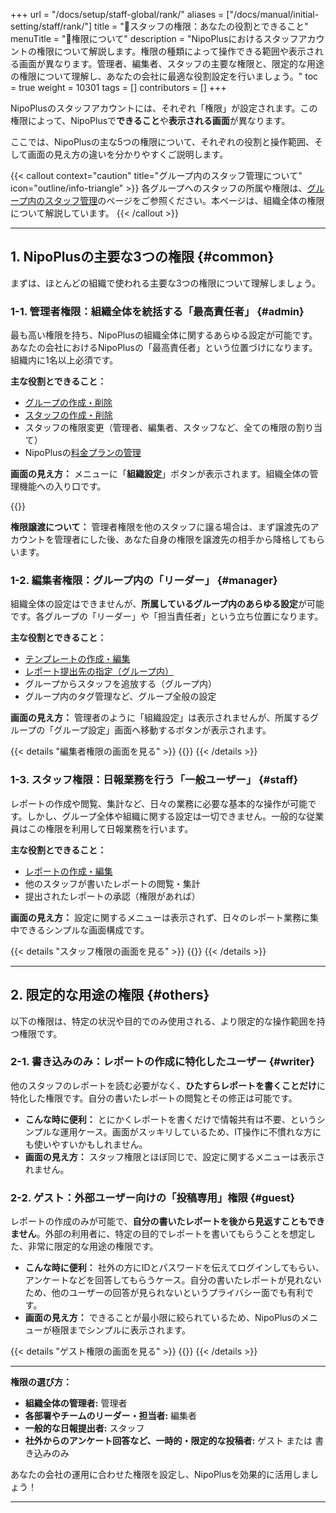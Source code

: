 +++
url = "/docs/setup/staff-global/rank/"
aliases = ["/docs/manual/initial-setting/staff/rank/"]
title = "🔑スタッフの権限：あなたの役割とできること"
menuTitle = "🔑権限について"
description = "NipoPlusにおけるスタッフアカウントの権限について解説します。権限の種類によって操作できる範囲や表示される画面が異なります。管理者、編集者、スタッフの主要な権限と、限定的な用途の権限について理解し、あなたの会社に最適な役割設定を行いましょう。"
toc = true
weight = 10301
tags = []
contributors = []
+++

NipoPlusのスタッフアカウントには、それぞれ「権限」が設定されます。この権限によって、NipoPlusで**できること**や**表示される画面**が異なります。

ここでは、NipoPlusの主な5つの権限について、それぞれの役割と操作範囲、そして画面の見え方の違いを分かりやすくご説明します。

{{< callout context="caution" title="グループ内のスタッフ管理について" icon="outline/info-triangle" >}}
各グループへのスタッフの所属や権限は、[グループ内のスタッフ管理](/docs/setup/staff-local/_about/)のページをご参照ください。本ページは、組織全体の権限について解説しています。
{{< /callout >}}

---

## 1. NipoPlusの主要な3つの権限 {#common}

まずは、ほとんどの組織で使われる主要な3つの権限について理解しましょう。

### 1-1. 管理者権限：組織全体を統括する「最高責任者」 {#admin}

最も高い権限を持ち、NipoPlusの組織全体に関するあらゆる設定が可能です。あなたの会社におけるNipoPlusの「最高責任者」という位置づけになります。組織内に1名以上必須です。

**主な役割とできること：**

- [グループの作成・削除](/docs/setup/make-group/)
- [スタッフの作成・削除](/docs/setup/staff-global/make/)
- スタッフの権限変更（管理者、編集者、スタッフなど、全ての権限の割り当て）
- NipoPlusの[料金プランの管理](/docs/price/)

**画面の見え方：**
メニューに「**組織設定**」ボタンが表示されます。組織全体の管理機能への入り口です。

{{<icatch filename="img/admin" msg="管理者権限を持つユーザーの画面には、組織全体の管理を行うための「組織設定」メニューが表示されます。" alice="here">}}

**権限譲渡について：**
管理者権限を他のスタッフに譲る場合は、まず譲渡先のアカウントを管理者にした後、あなた自身の権限を譲渡先の相手から降格してもらいます。

### 1-2. 編集者権限：グループ内の「リーダー」 {#manager}

組織全体の設定はできませんが、**所属しているグループ内のあらゆる設定**が可能です。各グループの「リーダー」や「担当責任者」という立ち位置になります。

**主な役割とできること：**

- [テンプレートの作成・編集](/docs/template/make/)
- [レポート提出先の指定（グループ内）](/docs/setup/staff-local/dist/)
- グループからスタッフを追放する（グループ内）
- グループ内のタグ管理など、グループ全般の設定

**画面の見え方：**
管理者のように「組織設定」は表示されませんが、所属するグループの「グループ設定」画面へ移動するボタンが表示されます。

{{< details "編集者権限の画面を見る" >}}
{{<icatch filename="img/manager" msg="編集者権限の画面には、組織全体の「組織設定」は表示されませんが、所属グループの設定を行うボタンが表示されます。" alice="ok">}}
{{< /details >}}

### 1-3. スタッフ権限：日報業務を行う「一般ユーザー」 {#staff}

レポートの作成や閲覧、集計など、日々の業務に必要な基本的な操作が可能です。しかし、グループ全体や組織に関する設定は一切できません。一般的な従業員はこの権限を利用して日報業務を行います。

**主な役割とできること：**

- [レポートの作成・編集](/docs/manual/write-report/write/)
- 他のスタッフが書いたレポートの閲覧・集計
- 提出されたレポートの承認（権限があれば）

**画面の見え方：**
設定に関するメニューは表示されず、日々のレポート業務に集中できるシンプルな画面構成です。

{{< details "スタッフ権限の画面を見る" >}}
{{<icatch filename="img/staff" msg="スタッフ権限の画面では、設定に関するメニューは表示されません。日報作成や閲覧に特化したシンプルな画面です。" alice="book">}}
{{< /details >}}

---

## 2. 限定的な用途の権限 {#others}

以下の権限は、特定の状況や目的でのみ使用される、より限定的な操作範囲を持つ権限です。

### 2-1. 書き込みのみ：レポートの作成に特化したユーザー {#writer}

他のスタッフのレポートを読む必要がなく、**ひたすらレポートを書くことだけ**に特化した権限です。自分の書いたレポートの閲覧とその修正は可能です。

- **こんな時に便利：** とにかくレポートを書くだけで情報共有は不要、というシンプルな運用ケース。画面がスッキリしているため、IT操作に不慣れな方にも使いやすいかもしれません。
- **画面の見え方：** スタッフ権限とほぼ同じで、設定に関するメニューは表示されません。

### 2-2. ゲスト：外部ユーザー向けの「投稿専用」権限 {#guest}

レポートの作成のみが可能で、**自分の書いたレポートを後から見返すこともできません**。外部の利用者に、特定の目的でレポートを書いてもらうことを想定した、非常に限定的な用途の権限です。

- **こんな時に便利：** 社外の方にIDとパスワードを伝えてログインしてもらい、アンケートなどを回答してもらうケース。自分の書いたレポートが見れないため、他のユーザーの回答が見られないというプライバシー面でも有利です。
- **画面の見え方：** できることが最小限に絞られているため、NipoPlusのメニューが極限までシンプルに表示されます。

{{< details "ゲスト権限の画面を見る" >}}
{{<icatch filename="img/guest" msg="ゲスト権限の画面は、できる操作が少ない分、非常にシンプルで見やすいのが特徴です。" alice="ok">}}
{{< /details >}}

---

**権限の選び方：**

- **組織全体の管理者:** 管理者
- **各部署やチームのリーダー・担当者:** 編集者
- **一般的な日報提出者:** スタッフ
- **社外からのアンケート回答など、一時的・限定的な投稿者:** ゲスト または 書き込みのみ

あなたの会社の運用に合わせた権限を設定し、NipoPlusを効果的に活用しましょう！

---
